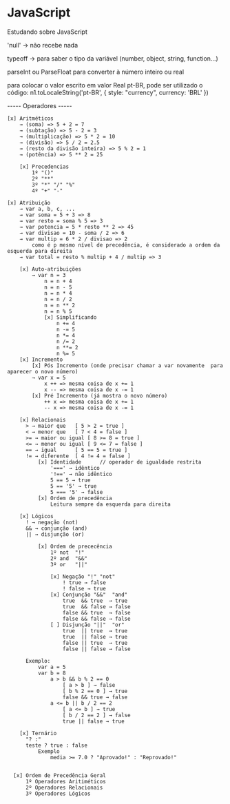 # JavaScript
 Estudando sobre JavaScript


'null' → não recebe nada

typeoff → para saber o tipo da variável (number, object, string, function...)

parseInt ou ParseFloat para converter à número inteiro ou real

para colocar o valor escrito em valor Real pt-BR, pode ser utilizado o código:
    n1.toLocaleString('pt-BR', { style: "currency", currency: 'BRL' })

----- Operadores -----


    [x] Aritméticos
        → (soma) => 5 + 2 = 7 
        → (subtação) => 5 - 2 = 3 
        → (multiplicação) => 5 * 2 = 10 
        → (divisão) => 5 / 2 = 2.5 
        → (resto da divisão inteira) => 5 % 2 = 1 
        → (potência) => 5 ** 2 = 25

        [x] Precedencias
            1º "()"
            2º "**"
            3º "*" "/" "%"
            4º "+" "-"
        
    [x] Atribuição
        → var a, b, c, ...
        → var soma = 5 + 3 => 8
        → var resto = soma % 5 => 3
        → var potencia = 5 * resto ** 2 => 45
        → var divisao = 10 - soma / 2 => 6
        → var multip = 6 * 2 / divisao => 2
            como é p mesmo nível de precedência, é considerado a ordem da esquerda para direita
        → var total = resto % multip + 4 / multip => 3

        [x] Auto-atribuições
            → var n = 3
                n = n + 4
                n = n - 5
                n = n * 4
                n = n / 2
                n = n ** 2
                n = n % 5
                [x] Simplificando
                    n += 4
                    n -= 5
                    n *= 4
                    n /= 2
                    n **= 2
                    n %= 5
        [x] Incremento
            [x] Pós Incremento (onde precisar chamar a var novamente  para aparecer o novo número)
            → var x = 5
                x ++ => mesma coisa de x += 1
                x -- => mesma coisa de x -= 1
            [x] Pré Incremento (já mostra o novo número)
                ++ x => mesma coisa de x += 1
                -- x => mesma coisa de x -= 1

        [x] Relacionais
          > → maior que   [ 5 > 2 = true ]
          < → menor que   [ 7 < 4 = false ]
          >= → maior ou igual [ 8 >= 8 = true ]
          <= → menor ou igual [ 9 <= 7 = false ]
          == → igual      [ 5 == 5 = true ]
          != → diferente  [ 4 != 4 = false ]
              [x] Identidade      // operador de igualdade restrita
                  '===' → idêntico
                  '!==' → não idêntico
                  5 == 5 → true
                  5 == '5' → true
                  5 === '5' → false
              [x] Ordem de precedência
                  Leitura sempre da esquerda para direita

        [x] Lógicos
          ! → negação (not)
          && → conjunção (and)
          || → disjunção (or)

              [x] Ordem de prececência
                  1º not  "!"
                  2º and  "&&"
                  3º or   "||"

                  [x] Negação "!" "not"
                      ! true → false
                      ! false → true
                  [x] Conjunção "&&"  "and"
                      true  && true  → true
                      true  && false → false
                      false && true  → false
                      false && false → false
                  [ ] Disjunção "||"  "or"
                      true  || true  → true
                      true  || false → true
                      false || true  → true
                      false || false → false

          Exemplo:
              var a = 5
              var b = 8
                  a > b && b % 2 == 0
                      [ a > b ] → false
                      [ b % 2 == 0 ] → true
                      false && true → false
                  a <= b || b / 2 == 2
                      [ a <= b ] → true
                      [ b / 2 == 2 ] → false
                      true || false → true

        [x] Ternário
          "? :"
          teste ? true : false
              Exemplo
                  media >= 7.0 ? "Aprovado!" : "Reprovado!"


      [x] Ordem de Precedência Geral
          1º Operadores Aritiméticos
          2º Operadores Relacionais
          3º Operadores Lógicos